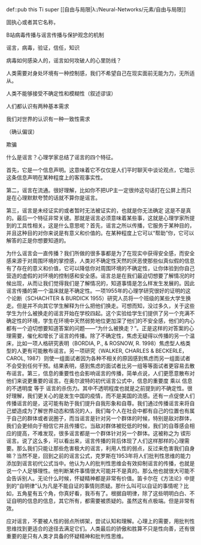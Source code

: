 def::pub this Ti super [[自由与局限|λ:/Neural-Networks/元素/自由与局限]]


固执心或者其它名称，

B站病毒传播与谣言传播与保护观念的机制

  

谣言，病毒，验证，信任，知识

  

病毒如何感染人的，谣言如何攻破人的心里防线？

  

人类需要对身处环境有一种控制感，我们不希望自己在现实面前无能为力，无所适从。

人类不能够接受不确定性和模糊性（叙述谬误）

  

人们都认识有两种基本需求

我们对世界的认识有一种一致性需求

  

  

（确认偏误）

  

欺骗

  

什么是谣言？心理学家总结了谣言的四个特征。

  

首先，它是一个信息声明。这意味着它不仅仅是人们平时聊天中谈论观点，它暗示这条信息声明在某种程度上的客观事实性。

  

第二，谣言在流通。很好理解，比如你不把UP主一定很帅这句话打在公屏上而只是在心理默默夸赞的话就不算你是谣言。

  

第三，谣言是未经证实的或者暂时无法被证实的，也就是你无法确定 这是不是真的。最后一个特征非常关键。那就是谣言必须意味着某些事，这就是心理学家所提到的工具性相关。这是什么意思呢？首先，谣言之所以传播，它服务于某种目的，并且这种目的对你来说是有意义和价值的。在某种程度上它可以“帮助”你，它可以解答的正是你想要知道的。

  

为什么谣言会一直传播？我们所做的很多事都是为了在现实中获得安全感，而安全感来源于对周围环境的掌控感，人类对不确定性天然的厌恶使那些似真似假的信息有了存在的意义和价值，它可以降低你对周围环境的不确定性，让你体验到你自己营造的虚假的对环境的控制感和安全感。谣言总是在我们最迫切想要了解情况的时候出现，从而让我们觉得我们是了解情况的，知道事情是怎么样发生发展的。因此谣言传播的第一个温床就是不确定性。一项1955年的心理学研究很好的证明的这个论断（SCHACHTER & BURDICK 1955）研究人员将一个班级的某些大学生换走。但是并不向其它学生解释为什么把他们换走。可想而知，没过多久，关于这些学生为什么被换走的谣言开始在学校四起。这个实验给学生们提供了另一个充满不确定性的环境，学生在环境中天然弱势地位更加深了他们的不安全感，他们的内心都有一个迫切想要知道答案的问题——“为什么被换走？”。正是这样的对答案的心理需要，催化和增长了谣言的传播。除了不确定性，焦虑无疑得以传播的另一个温床，比如一项人格研究表明（BORDIA, P., & ROSNOW, R. 1998）焦虑型人格类型的人更有可能散布谣言。另一项研究（WALKER, CHARLES & BECKERLE，CAROL, 1987）则使一组面试者因为各种不相关的原因感到焦虑而另一组面试者不会受到任何干预。结果表明，感到焦虑的面试者比另一组等等面试者更容易去散布谣言。第三，信息的重要性也会影响谣言的传播，简单点说，人们更愿意散布对他们来说更重要的谣言。在奥尔波特的初代谣言公式中，信息的重要度 乘以 信息的不透明度 等于 谣言的杀伤力。其中不透明程度也就是之前提到的不确定性。很好理解，我们更关心的是发生中国的疫情，而不是美国的流感。还有一点促使人们传播谣言的是，这可能有助于我们提升自我形象和自尊。我们通过传播谣言来将自己塑造成为了解世界动态和情况的人，我们每个人在社会中都有自己的位置也有属于自己的群体或者说圈子，而当谣言是针对另一个群体的时候，特别是敌对群体，我们会更倾向于相信它并且传播它。当敌对群体被贬低的时候，我们的自尊感会相应的提高，不难发现，很多谣言都是一个群体针对另一个群体。这被称之为 锲形谣言。说了这么多，可以看出来，谣言传播的背后体现了人们这样那样的心理需要。那么我们只能让那些危害极大的谣言，利用人性的弱点，反过来危害我们自身嘛？当然不是，回到之前的谣言公式，克罗斯在1953年将人们批判性思维的能力添加到谣言初代公式当中。他认为人的批判性思维会有效抑制谣言的传播，也就是说一个人足够理性。他判断某件事情很大可能并不是真的。那么他也就很大可能不会告诉别人。无论什么时候，怀疑精神都是非常有价值。笛卡尔在《方法论》中提到的“自明律”认为凡是不能自证的事情则质疑。那什么叫可以自证的事情呢？比如，五角星有五个角，你真好看，我币有了。根据自明律，除了这些明明白白、不证自明的信息的信息，其它所有，都需要被质疑的。虽然这有点极端。但是非常有效。

  

应对谣言，不要被人性的弱点所绑架，尝试认知和理解。心理上的需要，用批判性思维找到更适合的途径去满足它们。人类最后的骄傲和胜算不只是性向善，还有很重要的是只有人类才具备的怀疑精神和批判性思维。